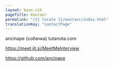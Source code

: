 ```yaml
---
layout: base.njk
pageTitle: Контакт
permalink: "/{{ locale }}/контакт/index.html"
translationKey: "contactPage"
---
```


ancinape (собачка) tutanota.com

https://meet.jit.si/MeetMeInterview

https://github.com/ancinape
